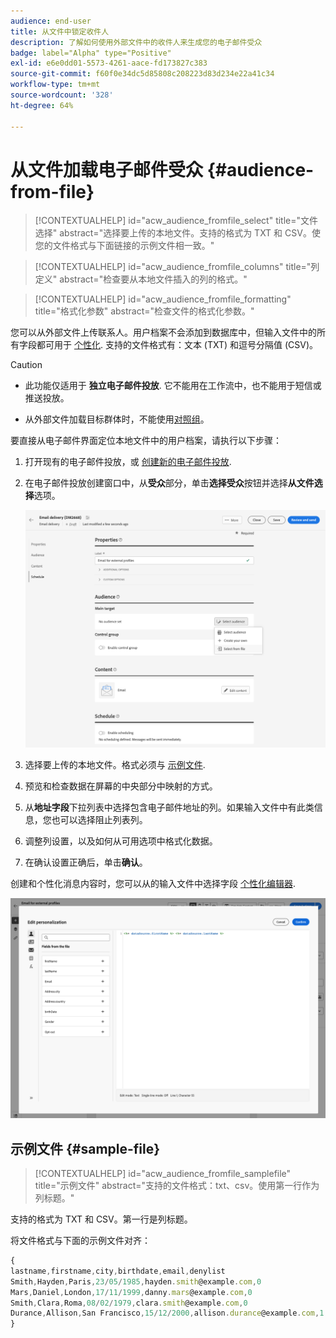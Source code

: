 ```yaml
---
audience: end-user
title: 从文件中锁定收件人
description: 了解如何使用外部文件中的收件人来生成您的电子邮件受众
badge: label="Alpha" type="Positive"
exl-id: e6e0dd01-5573-4261-aace-fd173827c383
source-git-commit: f60f0e34dc5d85808c208223d83d234e22a41c34
workflow-type: tm+mt
source-wordcount: '328'
ht-degree: 64%

---
```


# 从文件加载电子邮件受众 {#audience-from-file}

>[!CONTEXTUALHELP]
>id="acw_audience_fromfile_select"
>title="文件选择"
>abstract="选择要上传的本地文件。支持的格式为 TXT 和 CSV。使您的文件格式与下面链接的示例文件相一致。"

>[!CONTEXTUALHELP]
>id="acw_audience_fromfile_columns"
>title="列定义"
>abstract="检查要从本地文件插入的列的格式。"

>[!CONTEXTUALHELP]
>id="acw_audience_fromfile_formatting"
>title="格式化参数"
>abstract="检查文件的格式化参数。"

您可以从外部文件上传联系人。用户档案不会添加到数据库中，但输入文件中的所有字段都可用于 [个性化](../personalization/gs-personalization.md). 支持的文件格式有：文本 (TXT) 和逗号分隔值 (CSV)。

>[!CAUTION]
>
>* 此功能仅适用于 **独立电子邮件投放**. 它不能用在工作流中，也不能用于短信或推送投放。
>
>* 从外部文件加载目标群体时，不能使用[对照组](control-group.md)。



要直接从电子邮件界面定位本地文件中的用户档案，请执行以下步骤：

1. 打开现有的电子邮件投放，或 [创建新的电子邮件投放](../email/create-email.md).
1. 在电子邮件投放创建窗口中，从&#x200B;**受众**&#x200B;部分，单击&#x200B;**选择受众**&#x200B;按钮并选择&#x200B;**从文件选择**&#x200B;选项。

   ![](assets/select-from-file.png)

1. 选择要上传的本地文件。格式必须与 [示例文件](#sample-file).
1. 预览和检查数据在屏幕的中央部分中映射的方式。
1. 从&#x200B;**地址字段**&#x200B;下拉列表中选择包含电子邮件地址的列。如果输入文件中有此类信息，您也可以选择阻止列表列。
1. 调整列设置，以及如何从可用选项中格式化数据。
1. 在确认设置正确后，单击&#x200B;**确认**。

创建和个性化消息内容时，您可以从的输入文件中选择字段 [个性化编辑器](../personalization/gs-personalization.md).

![](assets/select-external-perso.png)


## 示例文件 {#sample-file}

>[!CONTEXTUALHELP]
>id="acw_audience_fromfile_samplefile"
>title="示例文件"
>abstract="支持的文件格式：txt、csv。使用第一行作为列标题。"

支持的格式为 TXT 和 CSV。第一行是列标题。

将文件格式与下面的示例文件对齐：

```javascript
{
lastname,firstname,city,birthdate,email,denylist
Smith,Hayden,Paris,23/05/1985,hayden.smith@example.com,0
Mars,Daniel,London,17/11/1999,danny.mars@example.com,0
Smith,Clara,Roma,08/02/1979,clara.smith@example.com,0
Durance,Allison,San Francisco,15/12/2000,allison.durance@example.com,1
}
```
